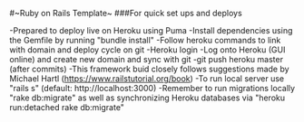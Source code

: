 #~Ruby on Rails Template~
###For quick set ups and deploys


-Prepared to deploy live on Heroku using Puma
-Install dependencies using the Gemfile by running "bundle install"
-Follow heroku commands to link with domain and deploy cycle on git
  -Heroku login
  -Log onto Heroku (GUI online) and create new domain and sync with git
  -git push heroku master (after commits)
-This framework buid closely follows suggestions made by Michael Hartl (https://www.railstutorial.org/book)
-To run local server use "rails s" (default: http://localhost:3000)
-Remember to run migrations locally "rake db:migrate" as well as synchronizing Heroku databases via "heroku run:detached rake db:migrate"





